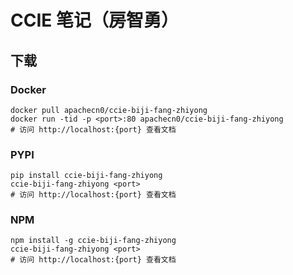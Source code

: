 # CCIE 笔记（房智勇）

## 下载

### Docker

```
docker pull apachecn0/ccie-biji-fang-zhiyong
docker run -tid -p <port>:80 apachecn0/ccie-biji-fang-zhiyong
# 访问 http://localhost:{port} 查看文档
```

### PYPI

```
pip install ccie-biji-fang-zhiyong
ccie-biji-fang-zhiyong <port>
# 访问 http://localhost:{port} 查看文档
```

### NPM

```
npm install -g ccie-biji-fang-zhiyong
ccie-biji-fang-zhiyong <port>
# 访问 http://localhost:{port} 查看文档
```
